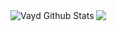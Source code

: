 <img align="left" alt="Vayd Github Stats" src="https://github-readme-stats.vercel.app/api?username=Vayd0&theme=tokyonight&show_icons=true&hide_border=false"/>
<img src='https://profile-counter.deno.dev/vayd0/count.svg'>
